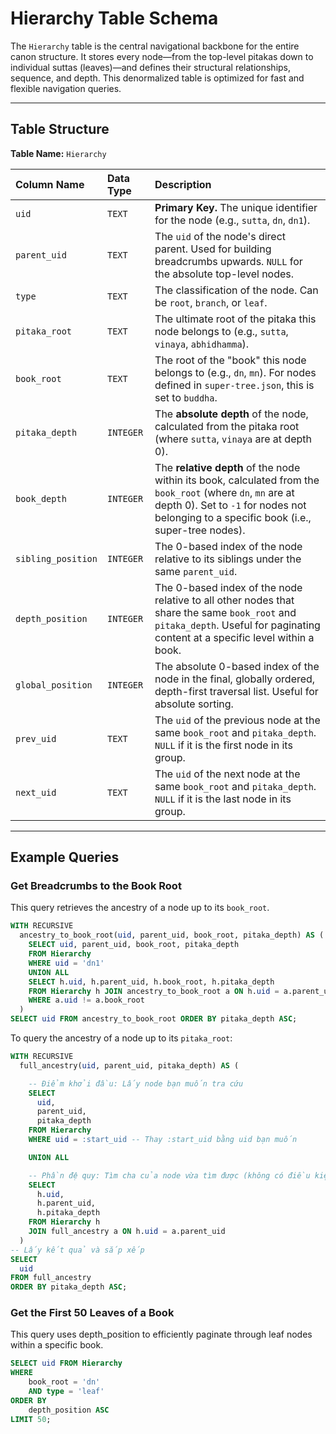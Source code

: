 # Hierarchy Table Schema

The `Hierarchy` table is the central navigational backbone for the entire canon structure. It stores every node—from the top-level pitakas down to individual suttas (leaves)—and defines their structural relationships, sequence, and depth. This denormalized table is optimized for fast and flexible navigation queries.

---

## Table Structure

**Table Name:** `Hierarchy`

| Column Name | Data Type | Description |
| :--- | :--- | :--- |
| `uid` | `TEXT` | **Primary Key.** The unique identifier for the node (e.g., `sutta`, `dn`, `dn1`). |
| `parent_uid` | `TEXT` | The `uid` of the node's direct parent. Used for building breadcrumbs upwards. `NULL` for the absolute top-level nodes. |
| `type` | `TEXT` | The classification of the node. Can be `root`, `branch`, or `leaf`. |
| `pitaka_root`| `TEXT` | The ultimate root of the pitaka this node belongs to (e.g., `sutta`, `vinaya`, `abhidhamma`). |
| `book_root` | `TEXT` | The root of the "book" this node belongs to (e.g., `dn`, `mn`). For nodes defined in `super-tree.json`, this is set to `buddha`. |
| `pitaka_depth` | `INTEGER` | The **absolute depth** of the node, calculated from the pitaka root (where `sutta`, `vinaya` are at depth 0). |
| `book_depth` | `INTEGER` | The **relative depth** of the node within its book, calculated from the `book_root` (where `dn`, `mn` are at depth 0). Set to `-1` for nodes not belonging to a specific book (i.e., super-tree nodes). |
| `sibling_position`| `INTEGER` | The 0-based index of the node relative to its siblings under the same `parent_uid`. |
| `depth_position` | `INTEGER` | The 0-based index of the node relative to all other nodes that share the same `book_root` and `pitaka_depth`. Useful for paginating content at a specific level within a book. |
| `global_position`| `INTEGER` | The absolute 0-based index of the node in the final, globally ordered, depth-first traversal list. Useful for absolute sorting. |
| `prev_uid` | `TEXT` | The `uid` of the previous node at the same `book_root` and `pitaka_depth`. `NULL` if it is the first node in its group. |
| `next_uid` | `TEXT` | The `uid` of the next node at the same `book_root` and `pitaka_depth`. `NULL` if it is the last node in its group. |

---

## Example Queries

### Get Breadcrumbs to the Book Root

This query retrieves the ancestry of a node up to its `book_root`.

```sql
WITH RECURSIVE
  ancestry_to_book_root(uid, parent_uid, book_root, pitaka_depth) AS (
    SELECT uid, parent_uid, book_root, pitaka_depth
    FROM Hierarchy
    WHERE uid = 'dn1'
    UNION ALL
    SELECT h.uid, h.parent_uid, h.book_root, h.pitaka_depth
    FROM Hierarchy h JOIN ancestry_to_book_root a ON h.uid = a.parent_uid
    WHERE a.uid != a.book_root
  )
SELECT uid FROM ancestry_to_book_root ORDER BY pitaka_depth ASC;
```

To query the ancestry of a node up to its `pitaka_root`:

```sql
WITH RECURSIVE
  full_ancestry(uid, parent_uid, pitaka_depth) AS (

    -- Điểm khởi đầu: Lấy node bạn muốn tra cứu
    SELECT
      uid,
      parent_uid,
      pitaka_depth
    FROM Hierarchy
    WHERE uid = :start_uid -- Thay :start_uid bằng uid bạn muốn

    UNION ALL

    -- Phần đệ quy: Tìm cha của node vừa tìm được (không có điều kiện dừng)
    SELECT
      h.uid,
      h.parent_uid,
      h.pitaka_depth
    FROM Hierarchy h
    JOIN full_ancestry a ON h.uid = a.parent_uid
  )
-- Lấy kết quả và sắp xếp
SELECT
  uid
FROM full_ancestry
ORDER BY pitaka_depth ASC;
```

### Get the First 50 Leaves of a Book

This query uses depth_position to efficiently paginate through leaf nodes within a specific book.

```sql
SELECT uid FROM Hierarchy
WHERE
    book_root = 'dn'
    AND type = 'leaf'
ORDER BY
    depth_position ASC
LIMIT 50;
```